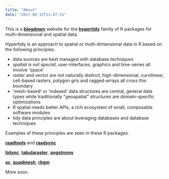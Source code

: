 ```yaml
---
title: "About"
date: "2017-06-12T11:47:31"
---
```


This is a [**blogdown**](https://github.com/rstudio/blogdown) website for the [**hypertidy**](https://github.com/hypertidy) family of R packages for multi-dimensional and spatial data. 

Hypertidy is an approach to spatial or multi-dimensional data in R based on the following principles: 

* data sources are best managed with database *techniques*
* *spatial is not special*, user-interfaces, graphics and time-series all involve 'space'
* raster and vector are not naturally distinct, high-dimensional, curvilinear, cell-based rasters, polygon gris and ragged-arrays all cross this boundary
* 'mesh-based' or 'indexed' data structures are central, general data types while traditionally "geospatial" structures are domain-specific optimizations
* R spatial needs better APIs, a rich ecosystem of small, composable software modules
* tidy data principles are about leveraging databases and database techniques

Examples of these principles are seen in these R packages. 

[**raadtools**](https://github.com/AustralianAntarcticDivision/raadtools) and [**raadsync**](https://github.com/AustralianAntarcticDataCentre/raadsync)

[**tidync**](https://github.com/hypertidy/tidync), [**tabularaster**](https://github.com/hypertidy/tabularaster), 
[**angstroms**](https://github.com/hypertidy/angstroms)

[**sc**](https://github.com/mdsumner/sc), [**quadmesh**](https://github.com/hypertidy/quadmesh), [**rbgm**](https://github.com/AustralianAntarcticDivision/rbgm/)

More soon. 